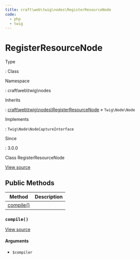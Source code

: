 ```yaml
---
title: craft\web\twig\nodes\RegisterResourceNode
code:
  - php
  - twig
---
```


# RegisterResourceNode

Type

:   Class

Namespace

:   craft\web\twig\nodes

Inherits

:   [craft\web\twig\nodes\RegisterResourceNode](craft-web-twig-nodes-registerresourcenode.md) &raquo;
`Twig\Node\Node`

Implements

:   `Twig\Node\NodeCaptureInterface`

Since

:   3.0.0



Class RegisterResourceNode





[View source](https://github.com/craftcms/cms/blob/master/src/web/twig/nodes/RegisterResourceNode.php)






## Public Methods

| Method                                                                   | Description
| ------------------------------------------------------------------------ | -----------
| [compile()](craft-web-twig-nodes-registerresourcenode.md#method-compile) |

### `compile()`










[View source](https://github.com/craftcms/cms/blob/master/src/web/twig/nodes/RegisterResourceNode.php#L27-L111)


#### Arguments

- `$compiler`











